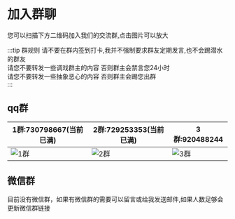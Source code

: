 # 加入群聊

您可以扫描下方二维码加入我们的交流群,点击图片可以放大

:::tip 群规则
请不要在群内签到打卡,我并不强制要求群友定期发言,也不会踢潜水的群友  
请您不要转发一些调戏群主的内容 否则群主会禁言您24小时  
请您不要转发一些抽象恶心的内容 否则群主会踢您出群  
:::

## qq群

|1群:730798667(当前已满)|2群:729253353(当前已满)|3群:920488244|
|---|---|---|
|![1群](https://gcore.jsdelivr.net/gh/rinaex/images@main/qrcode_1729488078349.jpg)|![2群](https://gcore.jsdelivr.net/gh/rinaex/images@main/qrcode_1729488066875.jpg)|![3群](https://gcore.jsdelivr.net/gh/rinaex/images@main/qrcode_1738414351240.jpg)|

## 微信群

目前没有微信群，如果有微信群的需要可以留言或给我发送邮件,如果人数足够会更新微信群链接